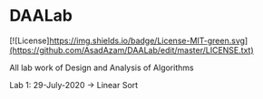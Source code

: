 # DAALab

[![License]https://img.shields.io/badge/License-MIT-green.svg](https://github.com/AsadAzam/DAALab/edit/master/LICENSE.txt)

All lab work of Design and Analysis of Algorithms

Lab 1: 29-July-2020 -> Linear Sort
